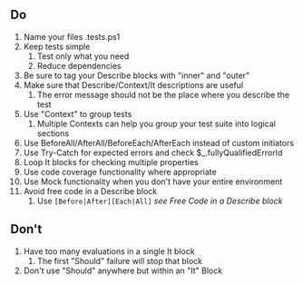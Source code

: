 ## Do
1. Name your files <description>.tests.ps1
2. Keep tests simple
	1. Test only what you need
	2. Reduce dependencies
3. Be sure to tag your Describe blocks with "inner" and "outer"
4. Make sure that Describe/Context/It descriptions are useful
	1. The error message should not be the place where you describe the test
5. Use "Context" to group tests
	1. Multiple Contexts can help you group your test suite into logical sections
6. Use BeforeAll/AfterAll/BeforeEach/AfterEach instead of custom initiators
7. Use Try-Catch for expected errors and check $_.fullyQualifiedErrorId
8. Loop It blocks for checking multiple properties
9. Use code coverage functionality where appropriate
10. Use Mock functionality when you don't have your entire environment
11. Avoid free code in a Describe block
	1. Use `[Before|After][Each|All]` _see Free Code in a Describe block_

## Don't
1. Have too many evaluations in a single It block
	1. The first "Should" failure will stop that block
2. Don't use "Should" anywhere but within an "It" Block

